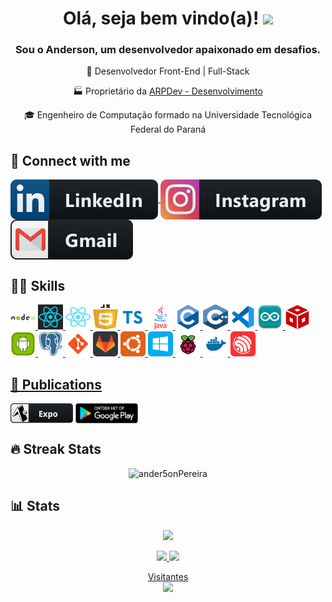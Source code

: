 <h1 align="center">
  Olá, seja bem vindo(a)!
  <img src="https://media.giphy.com/media/hvRJCLFzcasrR4ia7z/giphy.gif" width="28">
</h1>
 
 <h3 align="center">Sou o Anderson, um desenvolvedor apaixonado em desafios.</h3>
 
<div align="center">
<div align="center">
  
  💼 Desenvolvedor Front-End | Full-Stack
  
  🏭 Proprietário da [ARPDev - Desenvolvimento](http://arpdev.com.br/)
  
  🎓 Engenheiro de Computação formado na Universidade Tecnológica Federal do Paraná
  
</div>
</div>

<h2>🔌 Connect with me</h2>

<p>
  <a href="https://www.linkedin.com/in/andersonpereirarodrigues/">
    <img align="center" src="https://github.com/ander5onPereira/icons/blob/main/badges/LinkedIn/linkedin.svg" alt="linkedin" />
  </a>
  <a href="https://instagram.com/ander_pr95">
    <img align="center" src="https://github.com/ander5onPereira/icons/blob/main/badges/Instagram/instagram.svg" alt="instagram" />
  </a>
  <a href="mailto:anderson.carro.95@gmail.com">
    <img align="center" src="https://github.com/ander5onPereira/icons/blob/main/badges/Gmail/gmail.svg" alt="gmail" />
  </a>
</p>


<h2>👩‍💻 Skills</h2>

<p>
  <a href="https://nodejs.org/en/"><img src="https://github.com/ander5onPereira/icons/blob/main/icons/NodeJS/nodejs.svg" alt="nodejs" width="40" height="40"/>
  <a href="https://pt-br.reactjs.org/"><img src="https://github.com/ander5onPereira/icons/blob/main/icons/ReactJs/ReactJs.svg" alt="ReactJs" width="40" height="40"/>
  <a href="https://reactnative.dev/"><img src="https://github.com/ander5onPereira/icons/blob/main/icons/React Native/react_native.svg" alt="ReactJs" width="40" height="40"/>
  <a href="https://developer.mozilla.org/pt-BR/docs/Web/JavaScript/Guide"><img src="https://github.com/ander5onPereira/icons/blob/main/icons/JavaScript/javascript.svg" alt="java" width="40" height="40"/>
  <a href="https://www.typescriptlang.org/"><img src="https://github.com/ander5onPereira/icons/blob/main/icons/TypeScript/typeScript.svg" alt="java" width="40" height="40"/>
  <a href="https://www.java.com"><img src="https://github.com/ander5onPereira/icons/blob/main/icons/Java/java.svg" alt="java" width="40" height="40"/>
  <a href="https://www.learn-c.org"><img src="https://github.com/ander5onPereira/icons/blob/main/icons/C/c.svg" alt="c" width="40" height="40"/>
  <a href="https://www.learncpp.com/"><img src="https://github.com/ander5onPereira/icons/blob/main/icons/C%20%2B%2B/c.svg" alt="python" width="40" height="40"/>
  <a href="https://code.visualstudio.com"><img src="https://github.com/ander5onPereira/icons/blob/main/icons/VSCode/vscode.svg" alt="vscode" width="40" height="40"/>
  <a href="https://www.arduino.cc"><img src="https://github.com/ander5onPereira/icons/blob/main/icons/Arduino/arduino.png" alt="arduino" width="40" height="40"/>
  <a href="https://www.ti.com/tool/CCSTUDIO"><img src="https://github.com/ander5onPereira/icons/blob/main/icons/Code%20Composer/ccstudio.jpg" alt="codecomposer" width="40" height="40"/>
  <a href="https://developer.android.com/studio/"><img src="https://github.com/ander5onPereira/icons/blob/main/icons/Android/android.svg" alt="androidstudio" width="40" height="40"/>
  <a href="https://www.postgresql.org"><img src="https://github.com/ander5onPereira/icons/blob/main/icons/Postgresql/postgresql.svg" alt="postgresql" width="40" height="40"/>
  <a href="https://git-scm.com/"><img src="https://github.com/ander5onPereira/icons/blob/main/icons/Git/git.svg" alt="git" width="40" height="40"/>
  <a href="https://gitlab.com/"><img src="https://github.com/ander5onPereira/icons/blob/main/icons/GitLab/gitlab.svg" alt="gitlab" width="40" height="40"/>
  <a href="https://ubuntu.com/"><img src="https://github.com/ander5onPereira/icons/blob/main/icons/Ubuntu/ubuntu.svg" alt="ubuntu" width="40" height="40"/>
  <a href="https://www.microsoft.com/pt-br/windows/"><img src="https://github.com/ander5onPereira/icons/blob/main/icons/Windows/windows.svg" alt="windows" width="40" height="40"/>
  <a href="https://www.raspberrypi.org/software/operating-systems"><img src="https://github.com/ander5onPereira/icons/blob/main/icons/Raspberry%20Pi/raspberry_pi.svg" alt="raspberrypi" width="40" height="40"/>
  <a href="https://www.docker.com/"><img src="https://github.com/ander5onPereira/icons/blob/main/icons/Docker/docker.svg" alt="docker" width="40" height="40"/>
  <a href="https://www.espressif.com/"><img src="https://github.com/ander5onPereira/icons/blob/main/icons/Espressif/espressif.svg" alt="espressif" width="40" height="40"/>
</p>

<h2>📝 Publications</h2>

<p>
  <a href="https://expo.io/@andesonpereira">
    <img align="center" src="https://github.com/ander5onPereira/icons/blob/main/badges/Expo/expo.svg" alt="expo" width="100" height="32" /></a>
  <a href="https://play.google.com/store/apps/developer?id=GlaciarSoft">
    <img align="center" src="https://github.com/ander5onPereira/icons/blob/main/badges/PlayStore/google-play-badge.svg" alt="expo" width="100" height="32" /></a>

</p>

<h2>🔥 Streak Stats</h2>

  <p align="center">
    <img src="[http://github-readme-streak-stats.herokuapp.com?user=ander5onPereira&theme=react](https://github-readme-stats.vercel.app/api/wakatime?username=willianrod)](https://github.com/anuraghazra/github-readme-stats)](https://github-readme-stats.vercel.app/api/wakatime?username=willianrod)](https://github.com/anuraghazra/github-readme-stats" alt="ander5onPereira" />  
  </p>
  
<h2>📊 Stats</h2>

  <p align="center">
    <img height="160em" src="https://github-readme-activity-graph.vercel.app/graph?username=ander5onPereira&bg_color=293036&color=ffffff&line=7f22fe&point=0a9108&area=true&hide_border=true)](https://github.com/ashutosh00710/github-readme-activity-graph"/>
  
  </p>

<p align="center">
<a href="https://github.com/ander5onPereira">
  <img height="160em" src="https://github-readme-stats.vercel.app/api?username=ander5onPereira&theme=dracula&show_icons=true&include_all_commits=true&count_private=true&title_color=539bf5" />
  <img height="160em" src="https://github-readme-stats.vercel.app/api/top-langs/?username=ander5onPereira&theme=dracula&layout=compact&langs_count=6&title_color=539bf5" />
 <p align="center"> 
  Visitantes<br>
  <img src="https://profile-counter.glitch.me/ander5onPereira/count.svg" />
</p>
</a>
</p>

<!--
### Hi there 👋

**ander5onPereira/ander5onPereira** is a ✨ _special_ ✨ repository because its `README.md` (this file) appears on your GitHub profile.

Here are some ideas to get you started:

- 🔭 I’m currently working on ...
- 🌱 I’m currently learning ...
- 👯 I’m looking to collaborate on ...
- 🤔 I’m looking for help with ...
- 💬 Ask me about ...
- 📫 How to reach me: ...
- 😄 Pronouns: ...
- ⚡ Fun fact: ...
  -->
